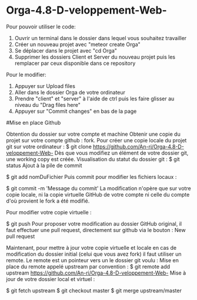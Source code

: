 # Orga-4.8-D-veloppement-Web-

Pour pouvoir utiliser le code:

1) Ouvrir un terminal dans le dossier dans lequel vous souhaitez travailler
2) Créer un nouveau projet avec "meteor create Orga"
3) Se déplacer dans le projet avec "cd Orga"
4) Supprimer les dossiers Client et Server du nouveau projet puis les remplacer par ceux disponible dans ce repository 

Pour le modifier:

1) Appuyer sur Upload files
2) Aller dans le dossier Orga de votre ordinateur
3) Prendre "client" et "server" à l'aide de ctrl puis les faire glisser au niveau du "Drag files here"
4) Appuyer sur "Commit changes" en bas de la page
	
#Mise en place Github

Obtention du dossier sur votre compte et machine Obtenir une copie du projet sur votre compte github : fork. Pour créer une copie locale du projet git sur votre ordinateur :
$ git clone https://github.com/An-ri/Orga-4.8-D-veloppement-Web-
Dès que vous modifiez un élément de votre dossier git, une working copy est créée. Visualisation du statut du dossier git :
$ git status
Ajout à la pile de commit

$ git add nomDuFichier
Puis commit pour modifier les fichiers locaux :

$ git commit -m 'Message du commit'
La modification n'opère que sur votre copie locale, ni la copie virtuelle GitHub de votre compte ni celle du compte d'où provient le fork a été modifié.

Pour modifier votre copie virtuelle :

$ git push
Pour proposer votre modification au dossier GitHub original, il faut effectuer une pull request, directement sur github via le bouton : New pull request

Maintenant, pour mettre à jour votre copie virtuelle et locale en cas de modification du dossier initial (celui que vous avez fork) il faut utiliser un remote. Le remote est un pointeur vers un le dossier git voulu : Mise en place du remote appelé upstream par convention :
$ git remote add upstream https://github.com/An-ri/Orga-4.8-D-veloppement-Web-
Mise à jour de votre dossier local et virtuel :

$ git fetch upstream
$ git checkout master
$ git merge upstream/master